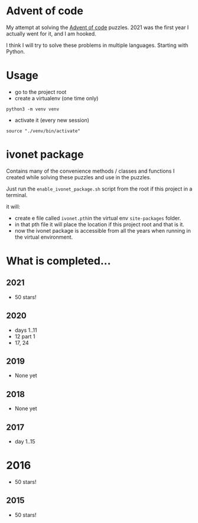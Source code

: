 # Advent of code

My attempt at solving the [Advent of code](https://adventofcode.com) puzzles.
2021 was the first year I actually went for it, and I am hooked.

I think I will try to solve these problems in multiple languages.
Starting with Python.

# Usage

- go to the project root
- create a virtualenv (one time only)

```shell
python3 -m venv venv
```

- activate it (every new session)

```shell
source "./venv/bin/activate"
```

# ivonet package

Contains many of the convenience methods / classes and functions I created while
solving these puzzles and use in the puzzles.

Just run the `enable_ivonet_package.sh` script from the root if this project in
a terminal.

it will:

- create e file called `ivonet.pth`in the virtual env `site-packages` folder.
- in that pth file it will place the location if this project root and that is
  it.
- now the ivonet package is accessible from all the years when running in the
  virtual environment.

# What is completed...

## 2021

- 50 stars!

## 2020

- days 1..11
- 12 part 1
- 17, 24

## 2019
- None yet

## 2018
- None yet

## 2017 
- day 1..15

# 2016
- 50 stars!

## 2015
- 50 stars!


